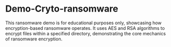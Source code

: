 # Demo-Cryto-ransomware
This ransomware demo is for educational purposes only, showcasing how encryption-based ransomware operates. It uses AES and RSA algorithms to encrypt files within a specified directory, demonstrating the core mechanics of ransomware encryption.
